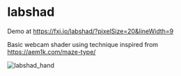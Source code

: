 # labshad

Demo at https://fxi.io/labshad/?pixelSize=20&lineWidth=9 

Basic webcam shader using technique inspired from https://aem1k.com/maze-type/ 

![labshad_hand](https://user-images.githubusercontent.com/1196833/136464689-25e18cdf-650e-4b84-b312-e5351e89f2c8.png)
